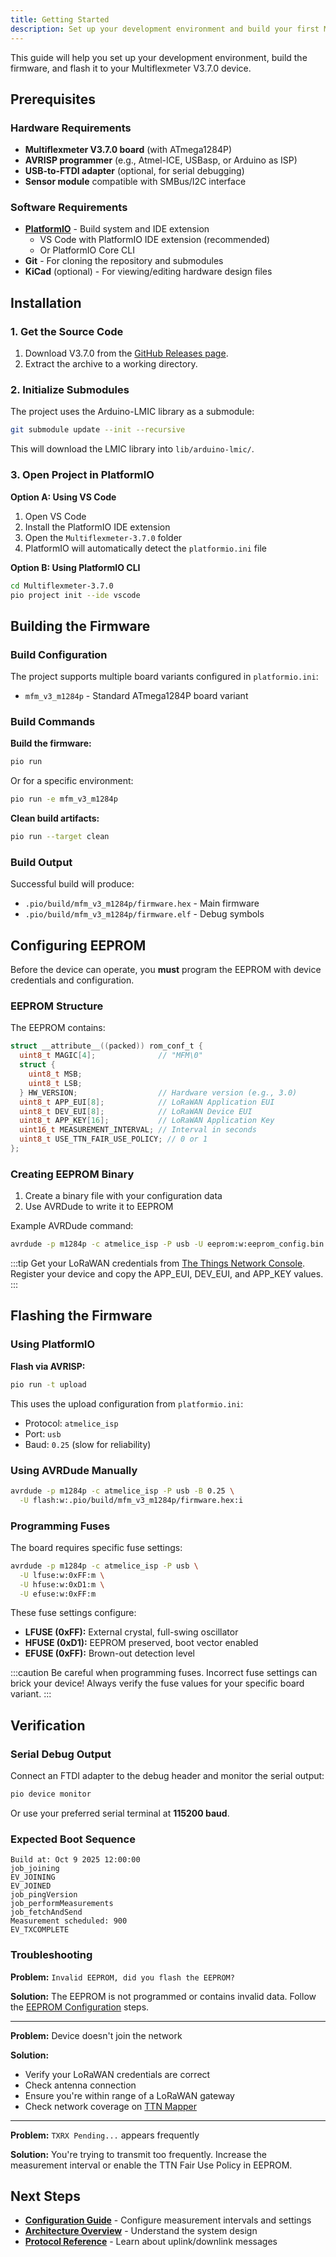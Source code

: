 ```yaml
---
title: Getting Started
description: Set up your development environment and build your first Multiflexmeter firmware.
---
```


This guide will help you set up your development environment, build the firmware, and flash it to your Multiflexmeter V3.7.0 device.

## Prerequisites

### Hardware Requirements

- **Multiflexmeter V3.7.0 board** (with ATmega1284P)
- **AVRISP programmer** (e.g., Atmel-ICE, USBasp, or Arduino as ISP)
- **USB-to-FTDI adapter** (optional, for serial debugging)
- **Sensor module** compatible with SMBus/I2C interface

### Software Requirements

- **[PlatformIO](https://platformio.org/)** - Build system and IDE extension
  - VS Code with PlatformIO IDE extension (recommended)
  - Or PlatformIO Core CLI
- **Git** - For cloning the repository and submodules
- **KiCad** (optional) - For viewing/editing hardware design files

## Installation

### 1. Get the Source Code

1. Download V3.7.0 from the [GitHub Releases page](https://github.com/MrMisterMisterMister/MFM-docs/releases).
2. Extract the archive to a working directory.

### 2. Initialize Submodules

The project uses the Arduino-LMIC library as a submodule:

```bash
git submodule update --init --recursive
```

This will download the LMIC library into `lib/arduino-lmic/`.

### 3. Open Project in PlatformIO

**Option A: Using VS Code**

1. Open VS Code
2. Install the PlatformIO IDE extension
3. Open the `Multiflexmeter-3.7.0` folder
4. PlatformIO will automatically detect the `platformio.ini` file

**Option B: Using PlatformIO CLI**

```bash
cd Multiflexmeter-3.7.0
pio project init --ide vscode
```

## Building the Firmware

### Build Configuration

The project supports multiple board variants configured in `platformio.ini`:

- `mfm_v3_m1284p` - Standard ATmega1284P board variant

### Build Commands

**Build the firmware:**

```bash
pio run
```

Or for a specific environment:

```bash
pio run -e mfm_v3_m1284p
```

**Clean build artifacts:**

```bash
pio run --target clean
```

### Build Output

Successful build will produce:
- `.pio/build/mfm_v3_m1284p/firmware.hex` - Main firmware
- `.pio/build/mfm_v3_m1284p/firmware.elf` - Debug symbols

## Configuring EEPROM

Before the device can operate, you **must** program the EEPROM with device credentials and configuration.

### EEPROM Structure

The EEPROM contains:

```c
struct __attribute__((packed)) rom_conf_t {
  uint8_t MAGIC[4];              // "MFM\0"
  struct {
    uint8_t MSB;
    uint8_t LSB;
  } HW_VERSION;                  // Hardware version (e.g., 3.0)
  uint8_t APP_EUI[8];            // LoRaWAN Application EUI
  uint8_t DEV_EUI[8];            // LoRaWAN Device EUI
  uint8_t APP_KEY[16];           // LoRaWAN Application Key
  uint16_t MEASUREMENT_INTERVAL; // Interval in seconds
  uint8_t USE_TTN_FAIR_USE_POLICY; // 0 or 1
};
```

### Creating EEPROM Binary

1. Create a binary file with your configuration data
2. Use AVRDude to write it to EEPROM

Example AVRDude command:

```bash
avrdude -p m1284p -c atmelice_isp -P usb -U eeprom:w:eeprom_config.bin:r
```

:::tip
Get your LoRaWAN credentials from [The Things Network Console](https://console.thethingsnetwork.org/).
Register your device and copy the APP_EUI, DEV_EUI, and APP_KEY values.
:::

## Flashing the Firmware

### Using PlatformIO

**Flash via AVRISP:**

```bash
pio run -t upload
```

This uses the upload configuration from `platformio.ini`:
- Protocol: `atmelice_isp`
- Port: `usb`
- Baud: `0.25` (slow for reliability)

### Using AVRDude Manually

```bash
avrdude -p m1284p -c atmelice_isp -P usb -B 0.25 \
  -U flash:w:.pio/build/mfm_v3_m1284p/firmware.hex:i
```

### Programming Fuses

The board requires specific fuse settings:

```bash
avrdude -p m1284p -c atmelice_isp -P usb \
  -U lfuse:w:0xFF:m \
  -U hfuse:w:0xD1:m \
  -U efuse:w:0xFF:m
```

These fuse settings configure:
- **LFUSE (0xFF):** External crystal, full-swing oscillator
- **HFUSE (0xD1):** EEPROM preserved, boot vector enabled
- **EFUSE (0xFF):** Brown-out detection level

:::caution
Be careful when programming fuses. Incorrect fuse settings can brick your device!
Always verify the fuse values for your specific board variant.
:::

## Verification

### Serial Debug Output

Connect an FTDI adapter to the debug header and monitor the serial output:

```bash
pio device monitor
```

Or use your preferred serial terminal at **115200 baud**.

### Expected Boot Sequence

```
Build at: Oct 9 2025 12:00:00
job_joining
EV_JOINING
EV_JOINED
job_pingVersion
job_performMeasurements
job_fetchAndSend
Measurement scheduled: 900
EV_TXCOMPLETE
```

### Troubleshooting

**Problem:** `Invalid EEPROM, did you flash the EEPROM?`

**Solution:** The EEPROM is not programmed or contains invalid data. Follow the [EEPROM Configuration](#configuring-eeprom) steps.

---

**Problem:** Device doesn't join the network

**Solution:** 
- Verify your LoRaWAN credentials are correct
- Check antenna connection
- Ensure you're within range of a LoRaWAN gateway
- Check network coverage on [TTN Mapper](https://ttnmapper.org/)

---

**Problem:** `TXRX Pending...` appears frequently

**Solution:** You're trying to transmit too frequently. Increase the measurement interval or enable the TTN Fair Use Policy in EEPROM.

## Next Steps

- **[Configuration Guide](/guides/configuration/)** - Configure measurement intervals and settings
- **[Architecture Overview](/guides/architecture/)** - Understand the system design
- **[Protocol Reference](/reference/protocol/)** - Learn about uplink/downlink messages

